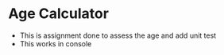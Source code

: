 # Age Calculator

- This is assignment done to assess the age and add unit test
- This works in console